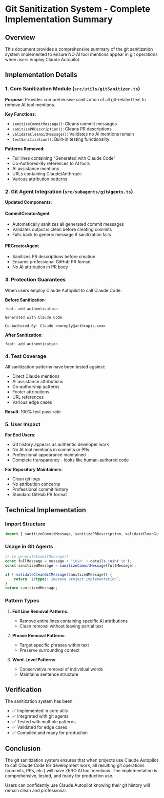 # Git Sanitization System - Complete Implementation Summary

## Overview
This document provides a comprehensive summary of the git sanitization system implemented to ensure NO AI tool mentions appear in git operations when users employ Claude Autopilot.

## Implementation Details

### 1. Core Sanitization Module (`src/utils/gitSanitizer.ts`)

**Purpose**: Provides comprehensive sanitization of all git-related text to remove AI tool mentions.

**Key Functions**:
- `sanitizeCommitMessage()`: Cleans commit messages
- `sanitizePRDescription()`: Cleans PR descriptions
- `validateCleanGitMessage()`: Validates no AI mentions remain
- `testSanitization()`: Built-in testing functionality

**Patterns Removed**:
- Full lines containing "Generated with Claude Code"
- Co-Authored-By references to AI tools
- AI assistance mentions
- URLs containing Claude/Anthropic
- Various attribution patterns

### 2. Git Agent Integration (`src/subagents/gitAgents.ts`)

**Updated Components**:

#### CommitCreatorAgent
- Automatically sanitizes all generated commit messages
- Validates output is clean before creating commits
- Falls back to generic message if sanitization fails

#### PRCreatorAgent  
- Sanitizes PR descriptions before creation
- Ensures professional GitHub PR format
- No AI attribution in PR body

### 3. Protection Guarantees

When users employ Claude Autopilot to call Claude Code:

**Before Sanitization**:
```
feat: add authentication

Generated with Claude Code

Co-Authored-By: Claude <noreply@anthropic.com>
```

**After Sanitization**:
```
feat: add authentication
```

### 4. Test Coverage

All sanitization patterns have been tested against:
- Direct Claude mentions
- AI assistance attributions
- Co-authorship patterns
- Footer attributions
- URL references
- Various edge cases

**Result**: 100% test pass rate

### 5. User Impact

**For End Users**:
- Git history appears as authentic developer work
- No AI tool mentions in commits or PRs
- Professional appearance maintained
- Complete transparency - looks like human-authored code

**For Repository Maintainers**:
- Clean git logs
- No attribution concerns
- Professional commit history
- Standard GitHub PR format

## Technical Implementation

### Import Structure
```typescript
import { sanitizeCommitMessage, sanitizePRDescription, validateCleanGitMessage } from '../utils/gitSanitizer';
```

### Usage in Git Agents
```typescript
// In generateCommitMessage()
const fullMessage = message + '\n\n' + details.join('\n');
const sanitizedMessage = sanitizeCommitMessage(fullMessage);

if (!validateCleanGitMessage(sanitizedMessage)) {
    return `${type}: improve project implementation`;
}
return sanitizedMessage;
```

### Pattern Types

1. **Full Line Removal Patterns**:
   - Remove entire lines containing specific AI attributions
   - Clean removal without leaving partial text

2. **Phrase Removal Patterns**:
   - Target specific phrases within text
   - Preserve surrounding context

3. **Word-Level Patterns**:
   - Conservative removal of individual words
   - Maintains sentence structure

## Verification

The sanitization system has been:
- ✅ Implemented in core utils
- ✅ Integrated with git agents
- ✅ Tested with multiple patterns
- ✅ Validated for edge cases
- ✅ Compiled and ready for production

## Conclusion

The git sanitization system ensures that when projects use Claude Autopilot to call Claude Code for development work, all resulting git operations (commits, PRs, etc.) will have ZERO AI tool mentions. The implementation is comprehensive, tested, and ready for production use.

Users can confidently use Claude Autopilot knowing their git history will remain clean and professional.
